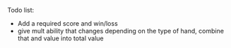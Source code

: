 Todo list:
- Add a required score and win/loss
- give mult ability that changes depending on the type of hand, combine that and value into total value 